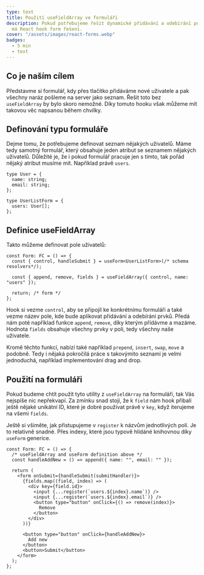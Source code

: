 ```yaml
---
type: text
title: Použití useFieldArray ve formuláři
description: Pokud potřebujeme řešit dynamické přidávání a odebírání položek ve formuláři tak i pro toto
  má React hook form řešení.
cover: "/assets/images/react-forms.webp"
badges:
  - 5 min
  - text
---
```


## Co je naším cílem

Představme si formulář, kdy přes tlačítko přidáváme nové uživatele a pak všechny naráz pošleme na server jako
seznam. Řešit toto bez `useFieldArray` by bylo skoro nemožné. Díky tomuto hooku však můžeme mít takovou věc napsanou
během chvilky.

## Definování typu formuláře

Dejme tomu, že potřebujeme definovat seznam nějakých uživatelů. Máme tedy samotný formulář, který obsahuje jeden
atribut se seznamem nějakých uživatelů. Důležité je, že i pokud formulář pracuje jen s tímto, tak pořád nějaký atribut
musíme mít. Například právě `users`.

```tsx
type User = {
  name: string;
  email: string;
};

type UserListForm = {
  users: User[];
};
```

## Definice useFieldArray

Takto můžeme definovat pole uživatelů:

```tsx
const Form: FC = () => {
  const { control, handleSubmit } = useForm<UserListForm>(/* schema resolvers*/);

  const { append, remove, fields } = useFieldArray({ control, name: "users" });

  return; /* form */
};
```

Hook si vezme `control`, aby se připojil ke konkrétnímu formuláři a také vezme název pole, kde bude aplikovat
přidávání a odebírání prvků. Předá nám poté například funkce `append`, `remove`, díky kterým přídávme a mazáme.
Hodnota `fields` obsahuje všechny prvky v poli, tedy všechny naše uživatele.

Kromě těchto funkcí, nabízí také například `prepend`, `insert`, `swap`, `move` a podobně. Tedy i nějaká pokročilá
práce s takovýmito seznami je velmi jednoduchá, například implementování drag and drop.

## Použití na formuláři

Pokud budeme chtít použít tyto utility z `useFieldArray` na formuláři, tak Vás nejspíše nic nepřekvapí. Za zmínku snad
stojí, že k `field` nám hook přibalí ještě nějaké unikátní ID, které je dobré používat právě v `key`, když iterujeme
na všemi `fields`.

Ještě si všiměte, jak přistupujeme v `register` k názvům jednotlivých polí. Je to relativně snadné. Přes indexy, které
jsou typově hlídáné knihovnou díky `useForm` generice.

```tsx
const Form: FC = () => {
  /* useFieldArray and useForm definition above */
  const handleAddNew = () => append({ name: "", email: "" });

  return (
    <form onSubmit={handleSubmit(submitHandler)}>
      {fields.map((field, index) => (
        <div key={field.id}>
          <input {...register(`users.${index}.name`)} />
          <input {...register(`users.${index}.email`)} />
          <button type="button" onClick={() => remove(index)}>
            Remove
          </button>
        </div>
      ))}

      <button type="button" onClick={handleAddNew}>
        Add new
      </button>
      <button>Submit</button>
    </form>
  );
};
```
